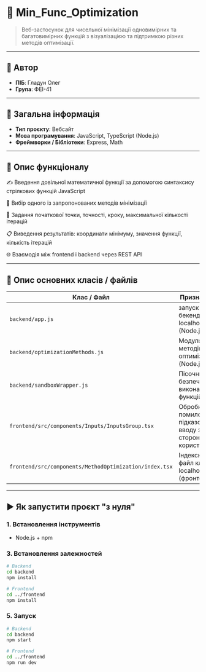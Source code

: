 # 📘 Min_Func_Optimization

> Веб-застосунок для чисельної мінімізації одновимірних та багатовимірних функцій з візуалізацією та підтримкою різних методів оптимізації.


---

## 👤 Автор

- **ПІБ**: Гладун Олег
- **Група**: ФЕІ-41

---

## 📌 Загальна інформація

- **Тип проєкту**: Вебсайт
- **Мова програмування**: JavaScript, TypeScript (Node.js)
- **Фреймворки / Бібліотеки**:  Express, Math

---

## 🧠 Опис функціоналу

✍️ Введення довільної математичної функції за допомогою синтаксису стрілкових функцій JavaScript 

🔘 Вибір одного із запропонованих методів мінімізації

📍 Задання початкової точки, точності, кроку, максимальної кількості ітерацій

📋 Виведення результатів: координати мінімуму, значення функції, кількість ітерацій

🌐 Взаємодія між frontend і backend через REST API

---

## 🧱 Опис основних класів / файлів

| Клас / Файл     | Призначення |
|----------------|-------------|
| `backend/app.js` | запуск REST бекенду localhost:8000 (Node.js) |
| `backend/optimizationMethods.js`| Модуль методів оптимізації (Node.js)
| `backend/sandboxWrapper.js` | Пісочниця для безпечного виконання функцій|
| `frontend/src/components/Inputs/InputsGroup.tsx` | Обробка помилок/підказок вводу зі сторони користувача|
| `frontend/src/components/MethodOptimization/index.tsx`|Індексний файл клієнта localhost:3000 (фронтенд)

---

## ▶️ Як запустити проєкт "з нуля"

### 1. Встановлення інструментів

- Node.js  + npm 

### 3. Встановлення залежностей

```bash
# Backend
cd backend
npm install

# Frontend
cd ../frontend
npm install
```

### 5. Запуск

```bash
# Backend
cd backend
npm start

# Frontend
cd ../frontend
npm run dev


